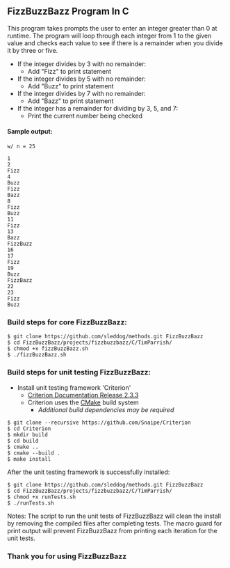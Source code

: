## FizzBuzzBazz Program In C

This program takes prompts the user to enter an integer greater than 0 at runtime. The program will loop through each integer from 1 to the given value and checks each value to see if there is a remainder when you divide it by three or five.

* If the integer divides by 3 with no remainder:
	* Add "Fizz" to print statement
* If the integer divides by 5 with no remainder:
	* Add "Buzz" to print statement
* If the integer divides by 7 with no remainder:
	* Add "Bazz" to print statement
* If the integer has a remainder for dividing by 3, 5, and 7:
	* Print the current number being checked

#### Sample output:

```
w/ n = 25

1
2
Fizz
4
Buzz
Fizz
Bazz
8
Fizz
Buzz
11
Fizz
13
Bazz
FizzBuzz
16
17
Fizz
19
Buzz
FizzBazz
22
23
Fizz
Buzz
```

### Build steps for core FizzBuzzBazz:

```
$ git clone https://github.com/sleddog/methods.git FizzBuzzBazz
$ cd FizzBuzzBazz/projects/fizzbuzzbazz/C/TimParrish/
$ chmod +x fizzBuzzBazz.sh
$ ./fizzBuzzBazz.sh
```

### Build steps for unit testing FizzBuzzBazz:

* Install unit testing framework 'Criterion'
	* [Criterion Documentation Release 2.3.3](https://media.readthedocs.org/pdf/criterion/latest/criterion.pdf)
	* Criterion uses the [CMake](https://cmake.org/) build system
		* *Additional build dependencies may be required*

```
$ git clone --recursive https://github.com/Snaipe/Criterion
$ cd Criterion
$ mkdir build
$ cd build
$ cmake ..
$ cmake --build .
$ make install
```

After the unit testing framework is successfully installed:

```
$ git clone https://github.com/sleddog/methods.git FizzBuzzBazz
$ cd FizzBuzzBazz/projects/fizzbuzzbazz/C/TimParrish/
$ chmod +x runTests.sh
$ ./runTests.sh
```

Notes:
The script to run the unit tests of FizzBuzzBazz will clean the install by removing the compiled files after completing tests. The macro guard for print output will prevent FizzBuzzBazz from printing each iteration for the unit tests.

### Thank you for using FizzBuzzBazz
